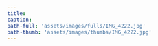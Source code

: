 ```yaml
---
title:
caption:
path-full: 'assets/images/fulls/IMG_4222.jpg'
path-thumb: 'assets/images/thumbs/IMG_4222.jpg'
---
```

